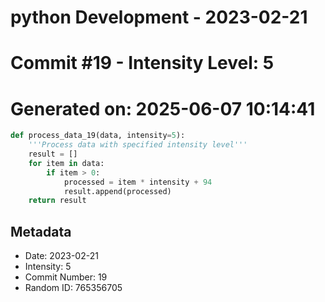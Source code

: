 ﻿# python Development - 2023-02-21
# Commit #19 - Intensity Level: 5
# Generated on: 2025-06-07 10:14:41
```python
def process_data_19(data, intensity=5):
    '''Process data with specified intensity level'''
    result = []
    for item in data:
        if item > 0:
            processed = item * intensity + 94
            result.append(processed)
    return result
```
## Metadata
- Date: 2023-02-21
- Intensity: 5
- Commit Number: 19
- Random ID: 765356705
